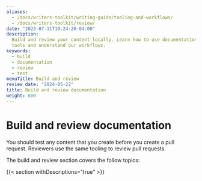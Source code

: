 ```yaml
---
aliases:
  - /docs/writers-toolkit/writing-guide/tooling-and-workflows/
  - /docs/writers-toolkit/review/
date: "2023-07-11T10:24:20-04:00"
description:
  Build and review your content locally. Learn how to use documentation
  tools and understand our workflows.
keywords:
  - build
  - documentation
  - review
  - test
menuTitle: Build and review
review_date: "2024-05-22"
title: Build and review documentation
weight: 800
---
```


# Build and review documentation

You should test any content that you create before you create a pull request.
Reviewers use the same tooling to review pull requests.

The build and review section covers the follow topics:

{{< section withDescriptions="true" >}}
